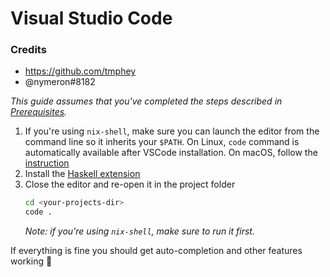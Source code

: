 # Visual Studio Code

### Credits
- https://github.com/tmphey
- @nymeron#8182

_This guide assumes that you've completed the steps described in [Prerequisites](./prerequisites.md)._

1. If you're using `nix-shell`, make sure you can launch the editor from the command line so it inherits your `$PATH`.
   On Linux, `code` command is automatically available after VSCode installation.
   On macOS, follow the [instruction](https://code.visualstudio.com/docs/setup/mac#_launching-from-the-command-line)
2. Install the [Haskell extension](https://marketplace.visualstudio.com/items?itemName=haskell.haskell)
3. Close the editor and re-open it in the project folder
   ```bash
   cd <your-projects-dir>
   code .
   ```
   _Note: if you're using `nix-shell`, make sure to run it first._

If everything is fine you should get auto-completion and other features working 🎉